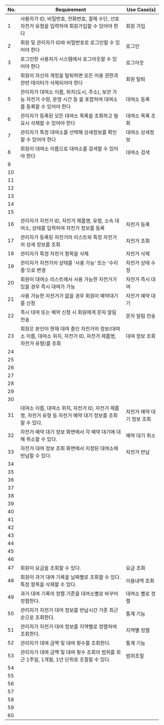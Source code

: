 | No. | Requirement | Use Case(s)  |
|-----|-------------|--------------|
| 1   | 사용자가 ID, 비밀번호, 전화번호, 결제 수단, 선호 자전거 유형을 입력하여 회원가입할 수 있어야 한다 | 회원 가입 | 
| 2   |	회원 및 관리자가 ID와 비밀번호로 로그인할 수 있어야 한다 | 로그인 |
| 3   | 로그인한 사용자가 시스템에서 로그아웃할 수 있어야 한다 | 로그아웃 |
| 4   | 회원이 자신의 계정을 탈퇴하면 모든 이용 권한과 관련 데이터가 삭제되어야 한다 | 회원 탈퇴 |
| 5   | 관리자가 대여소 이름, 위치(도시, 주소), 보관 가능 자전거 수량, 운영 시간 등 을 포함하여 대여소를 등록할 수 있어야 한다 | 대여소 등록 |
| 6   | 관리자가 등록된 모든 대여소 목록을 조회하고 필요시 삭제할 수 있어야 한다 | 대여소 목록 조회 |
| 7   | 관리자가 특정 대여소를 선택해 상세정보를 확인할 수 있어야 한다 | 대여소 상세정보 |
| 8   | 회원이 대여소 이름으로 대여소를 검색할 수 있어야 한다| 대여소 검색  |
| 9   | | |
| 10  | | |
| 11  |             |              |
| 12  |             |              |
| 13  |             |              |
| 14  |             |              |
| 15  |             |              |
| 16  | 관리자가 자전거 ID, 자전거 제품명, 유형, 소속 대여소, 상태를 입력하여 자전거 정보를 등록 | 자전거 등록 |
| 17  | 관리자가 등록된 자전거의 리스트와 특정 자전거의 상세 정보를 조회 | 자전거 조회 |
| 18  | 관리자가 특정 자전거 항목을 삭제 | 자전거 삭제 |
| 19  | 관리자가 자전거의 상태를 '사용 가능' 또는 '수리 중'으로 변경 | 자전거 상태 수정 |
| 20  | 회원이 대여소 리스트에서 사용 가능한 자전거가 있을 경우 즉시 대여가 가능 | 자전거 즉시 대여  |
| 21  | 사용 가능한 자전거가 없을 경우 회원이 예약대기를 신청 | 자전거 예약 대기 |
| 22  | 즉시 대여 또는 예약 신청 시 회원에게 문자 알림 전송 | 문자 알림 전송 |
| 23  | 회원은 본인이 현재 대여 중인 자전거의 정보(대여소 이름, 대여소 위치, 자전거 ID, 자전거 제품명, 자전거 유형)를 조회 | 대여 정보 조회  |
| 24  |             |              |
| 25  |             |              |
| 26  |             |              |
| 27  |             |              |
| 28  |             |              |
| 29  |             |              |
| 30  |             |              |
| 31  | 대여소 이름, 대여소 위치, 자전거 ID, 자전거 제품명, 자전거 유형 등 자전거 예약 대기 정보를 조회할 수 있다. | 자전거 예약 대기 정보 조회 |
| 32  | 자전거 예약 대기 정보 화면에서 각 예약 대기에 대해 취소할 수 있다.         | 예약 대기 취소             |
| 33  | 자전거 대여 정보 조회 화면에서 지정된 대여소에 반납할 수 있다.             | 자전거 반납                |
| 34  |             |              |
| 35  |             |              |
| 36  |             |              |
| 37  |             |              |
| 38  |             |              |
| 39  |             |              |
| 40  |             |              |
| 41  |             |              |
| 42  |             |              |
| 43  |             |              |
| 44  |             |              |
| 45  |             |              |
| 46  |             |              |
| 47  |         회원이 요금을 조회할 수 있다.    |   요금 조회     |
| 48  |      회원이 과거 대여 기록을 날짜별로 조회할 수 있다. 특정 항목을 삭제할 수 있다.    |      이용내역 조회        |
| 49  |       과거 대여 기록의 정렬 기준을 대여소별로 바꾸어 정렬한다.     |      대여소 별로 정렬        |
| 50  |       관리자가 자전거 대여 정보를 반납시간 기준 최근순으로 조회한다.     |       통계 기능       |
| 51  |       관리자가 자전거 대여 정보를 지역별로 정렬하여 조회한다.      |      지역별 정렬        |
| 52  |       관리자가 대여 금액 및 대여 횟수를 조회한다.      |       통계  기능     |
| 53  |      관리자가 대여 금액 및 대여 횟수 조회의 범위를 최근 1주일, 1개월, 1년 단위로 조절할 수 있다.  |   범위조절         |
| 54  |             |              |
| 55  |             |              |
| 56  |             |              |
| 57  |             |              |
| 58  |             |              |
| 59  |             |              |
| 60  |             |              |

